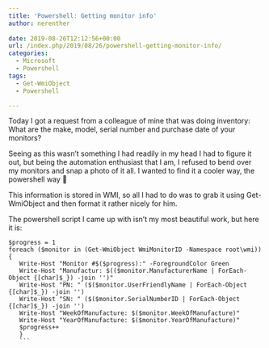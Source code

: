 ```yaml
---
title: 'Powershell: Getting monitor info'
author: nerenther
 
date: 2019-08-26T12:12:56+00:00
url: /index.php/2019/08/26/powershell-getting-monitor-info/
categories:
  - Microsoft
  - Powershell
tags:
  - Get-WmiObject
  - Powershell

---
```

Today I got a request from a colleague of mine that was doing inventory: What are the make, model, serial number and purchase date of your monitors?

Seeing as this wasn&#8217;t something I had readily in my head I had to figure it out, but being the automation enthusiast that I am, I refused to bend over my monitors and snap a photo of it all. I wanted to find it a cooler way, the powershell way 🙂

This information is stored in WMI, so all I had to do was to grab it using Get-WmiObject and then format it rather nicely for him.

The powershell script I came up with isn&#8217;t my most beautiful work, but here it is:

 ```
$progress = 1
foreach ($monitor in (Get-WmiObject WmiMonitorID -Namespace root\wmi)) {
    Write-Host "Monitor #$($progress):" -ForegroundColor Green
    Write-Host "Manufactur: $(($monitor.ManufacturerName | ForEach-Object {[char]$_}) -join '')"
    Write-Host "PN: " ($($monitor.UserFriendlyName | ForEach-Object {[char]$_}) -join '')
    Write-Host "SN: " ($($monitor.SerialNumberID | ForEach-Object {[char]$_}) -join '')
    Write-Host "WeekOfManufacture: $($monitor.WeekOfManufacture)"
    Write-Host "YearOfManufacture: $($monitor.YearOfManufacture)"
    $progress++
    }  
    ```